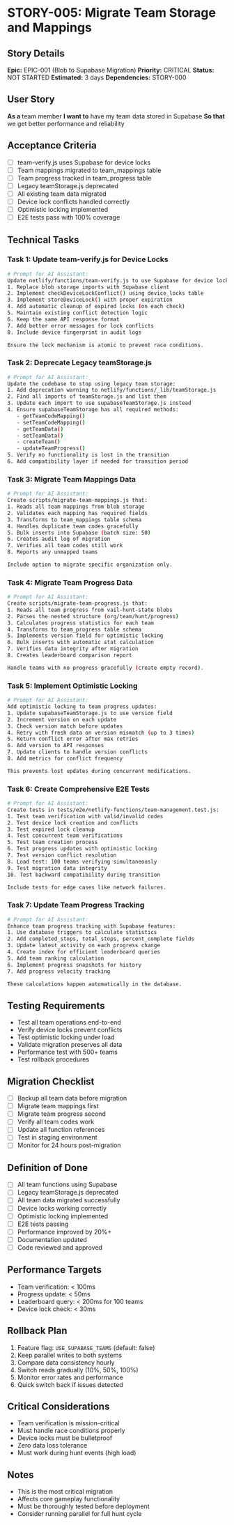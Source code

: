 # STORY-005: Migrate Team Storage and Mappings

## Story Details
**Epic:** EPIC-001 (Blob to Supabase Migration)
**Priority:** CRITICAL
**Status:** NOT STARTED
**Estimated:** 3 days
**Dependencies:** STORY-000

## User Story
**As a** team member
**I want to** have my team data stored in Supabase
**So that** we get better performance and reliability

## Acceptance Criteria
- [ ] team-verify.js uses Supabase for device locks
- [ ] Team mappings migrated to team_mappings table
- [ ] Team progress tracked in team_progress table
- [ ] Legacy teamStorage.js deprecated
- [ ] All existing team data migrated
- [ ] Device lock conflicts handled correctly
- [ ] Optimistic locking implemented
- [ ] E2E tests pass with 100% coverage

## Technical Tasks

### Task 1: Update team-verify.js for Device Locks
```bash
# Prompt for AI Assistant:
Update netlify/functions/team-verify.js to use Supabase for device locks:
1. Replace blob storage imports with Supabase client
2. Implement checkDeviceLockConflict() using device_locks table
3. Implement storeDeviceLock() with proper expiration
4. Add automatic cleanup of expired locks (on each check)
5. Maintain existing conflict detection logic
6. Keep the same API response format
7. Add better error messages for lock conflicts
8. Include device fingerprint in audit logs

Ensure the lock mechanism is atomic to prevent race conditions.
```

### Task 2: Deprecate Legacy teamStorage.js
```bash
# Prompt for AI Assistant:
Update the codebase to stop using legacy team storage:
1. Add deprecation warning to netlify/functions/_lib/teamStorage.js
2. Find all imports of teamStorage.js and list them
3. Update each import to use supabaseTeamStorage.js instead
4. Ensure supabaseTeamStorage has all required methods:
   - getTeamCodeMapping()
   - setTeamCodeMapping()
   - getTeamData()
   - setTeamData()
   - createTeam()
   - updateTeamProgress()
5. Verify no functionality is lost in the transition
6. Add compatibility layer if needed for transition period
```

### Task 3: Migrate Team Mappings Data
```bash
# Prompt for AI Assistant:
Create scripts/migrate-team-mappings.js that:
1. Reads all team mappings from blob storage
2. Validates each mapping has required fields
3. Transforms to team_mappings table schema
4. Handles duplicate team codes gracefully
5. Bulk inserts into Supabase (batch size: 50)
6. Creates audit log of migration
7. Verifies all team codes still work
8. Reports any unmapped teams

Include option to migrate specific organization only.
```

### Task 4: Migrate Team Progress Data
```bash
# Prompt for AI Assistant:
Create scripts/migrate-team-progress.js that:
1. Reads all team progress from vail-hunt-state blobs
2. Parses the nested structure (org/team/hunt/progress)
3. Calculates progress statistics for each team
4. Transforms to team_progress table schema
5. Implements version field for optimistic locking
6. Bulk inserts with automatic stat calculation
7. Verifies data integrity after migration
8. Creates leaderboard comparison report

Handle teams with no progress gracefully (create empty record).
```

### Task 5: Implement Optimistic Locking
```bash
# Prompt for AI Assistant:
Add optimistic locking to team progress updates:
1. Update supabaseTeamStorage.js to use version field
2. Increment version on each update
3. Check version match before updates
4. Retry with fresh data on version mismatch (up to 3 times)
5. Return conflict error after max retries
6. Add version to API responses
7. Update clients to handle version conflicts
8. Add metrics for conflict frequency

This prevents lost updates during concurrent modifications.
```

### Task 6: Create Comprehensive E2E Tests
```bash
# Prompt for AI Assistant:
Create tests in tests/e2e/netlify-functions/team-management.test.js:
1. Test team verification with valid/invalid codes
2. Test device lock creation and conflicts
3. Test expired lock cleanup
4. Test concurrent team verifications
5. Test team creation process
6. Test progress updates with optimistic locking
7. Test version conflict resolution
8. Load test: 100 teams verifying simultaneously
9. Test migration data integrity
10. Test backward compatibility during transition

Include tests for edge cases like network failures.
```

### Task 7: Update Team Progress Tracking
```bash
# Prompt for AI Assistant:
Enhance team progress tracking with Supabase features:
1. Use database triggers to calculate statistics
2. Add completed_stops, total_stops, percent_complete fields
3. Update latest_activity on each progress change
4. Create index for efficient leaderboard queries
5. Add team ranking calculation
6. Implement progress snapshots for history
7. Add progress velocity tracking

These calculations happen automatically in the database.
```

## Testing Requirements
- Test all team operations end-to-end
- Verify device locks prevent conflicts
- Test optimistic locking under load
- Validate migration preserves all data
- Performance test with 500+ teams
- Test rollback procedures

## Migration Checklist
- [ ] Backup all team data before migration
- [ ] Migrate team mappings first
- [ ] Migrate team progress second
- [ ] Verify all team codes work
- [ ] Update all function references
- [ ] Test in staging environment
- [ ] Monitor for 24 hours post-migration

## Definition of Done
- [ ] All team functions using Supabase
- [ ] Legacy teamStorage.js deprecated
- [ ] All team data migrated successfully
- [ ] Device locks working correctly
- [ ] Optimistic locking implemented
- [ ] E2E tests passing
- [ ] Performance improved by 20%+
- [ ] Documentation updated
- [ ] Code reviewed and approved

## Performance Targets
- Team verification: < 100ms
- Progress update: < 50ms
- Leaderboard query: < 200ms for 100 teams
- Device lock check: < 30ms

## Rollback Plan
1. Feature flag: `USE_SUPABASE_TEAMS` (default: false)
2. Keep parallel writes to both systems
3. Compare data consistency hourly
4. Switch reads gradually (10%, 50%, 100%)
5. Monitor error rates and performance
6. Quick switch back if issues detected

## Critical Considerations
- Team verification is mission-critical
- Must handle race conditions properly
- Device locks must be bulletproof
- Zero data loss tolerance
- Must work during hunt events (high load)

## Notes
- This is the most critical migration
- Affects core gameplay functionality
- Must be thoroughly tested before deployment
- Consider running parallel for full hunt cycle